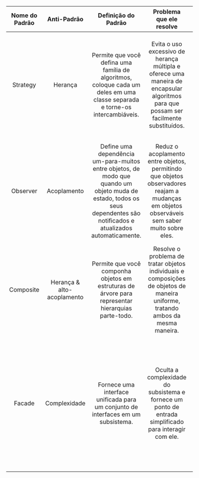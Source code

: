 | Nome do Padrão | Anti-Padrão | Definição do Padrão | Problema que ele resolve | Exemplo | Onde é usado na arquitetura Java |
| :---: | :---: | :---: | :---: | :---: | :---: |
| Strategy | Herança | Permite que você defina uma família de algoritmos, coloque cada um deles em uma classe separada e torne-os intercambiáveis. | Evita o uso excessivo de herança múltipla e oferece uma maneira de encapsular algoritmos para que possam ser facilmente substituídos. | Uso de estratégias diferentes para calcular impostos em um software de contabilidade. | Usadas em várias partes da arquitetura Java para promover flexibilidade na escolha de algoritmos específicos, como no cálculo de impostos em aplicativos financeiros.|
| Observer | Acoplamento | Define uma dependência um-para-muitos entre objetos, de modo que quando um objeto muda de estado, todos os seus dependentes são notificados e atualizados automaticamente. | Reduz o acoplamento entre objetos, permitindo que objetos observadores reajam a mudanças em objetos observáveis sem saber muito sobre eles. | Implementação de um sistema de notificação em tempo real em uma aplicação de mensagens. | Utilizado em Java para implementar a comunicação entre objetos, especialmente em sistemas com eventos ou notificações em tempo real, como aplicativos de mensagens.|
| Composite | Herança & alto-acoplamento | Permite que você componha objetos em estruturas de árvore para representar hierarquias parte-todo. | Resolve o problema de tratar objetos individuais e composições de objetos de maneira uniforme, tratando ambos da mesma maneira. | Construção de uma interface gráfica de usuário (GUI) com elementos gráficos como botões, caixas de seleção e painéis, que podem ser agrupados em hierarquias. | Amplamente empregado na construção de interfaces gráficas de usuário (GUIs) Java, permitindo a criação de hierarquias de elementos gráficos.|
| Facade | Complexidade | Fornece uma interface unificada para um conjunto de interfaces em um subsistema. |  Oculta a complexidade do subsistema e fornece um ponto de entrada simplificado para interagir com ele. |  Criação de uma fachada para interagir com diferentes bibliotecas ou serviços externos, simplificando o uso desses recursos. | É usado para simplificar o acesso a subsistemas complexos, geralmente encontrado em sistemas Java que precisam interagir com bibliotecas externas ou serviços, fornecendo uma interface mais amigável. |
